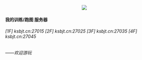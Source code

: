 <p align="center">
  <img src="https://github-readme-stats.vercel.app/api?username=Ksbjt&show_icons=true&theme=radical">
</p>

#### 我的训练/跑图 服务器

###### [1F] ksbjt.cn:27015 [2F] ksbjt.cn:27025 [3F] ksbjt.cn:27035 [4F] ksbjt.cn:27045

###### 				——欢迎游玩